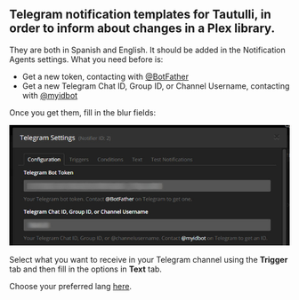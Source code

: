 ## Telegram notification templates for Tautulli, in order to inform about changes in a Plex library.

They are both in Spanish and English. It should be added in the Notification Agents settings. What you need before is:

* Get a new token, contacting with [@BotFather](https://telegram.me/BotFather "@BotFather Telegram bot")
* Get a new Telegram Chat ID, Group ID, or Channel Username, contacting with [@myidbot](https://telegram.me/myidbot "@myidbot Telegram bot")

Once you get them, fill in the blur fields:

![](resources/tautulli-telegram-setup.jpg?raw=True "Telegram bots setup")

Select what you want to receive in your Telegram channel using the **Trigger** tab and then fill in the options in **Text** tab.

Choose your preferred lang [here](templates).
 
